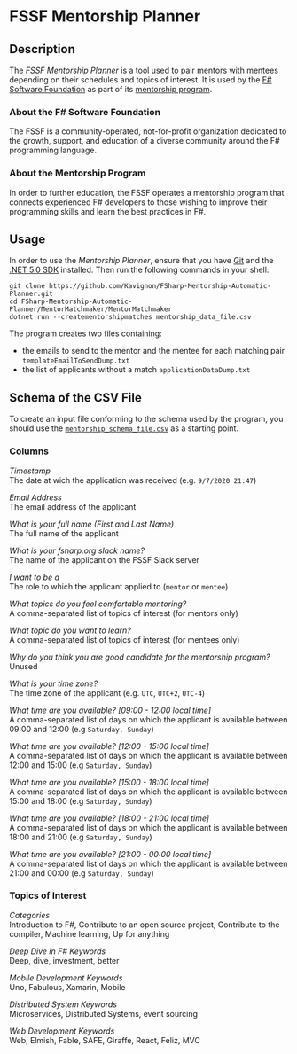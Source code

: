 # FSSF Mentorship Planner


## Description
The *FSSF Mentorship Planner* is a tool used to pair mentors with
mentees depending on their schedules and topics of interest. It is used
by the [F# Software Foundation] as part of its [mentorship program].

### About the F# Software Foundation
The FSSF is a community-operated, not-for-profit organization dedicated
to the growth, support, and education of a diverse community around the
F# programming language.

### About the Mentorship Program
In order to further education, the FSSF operates a mentorship program
that connects experienced F# developers to those wishing to improve
their programming skills and learn the best practices in F#.


## Usage
In order to use the *Mentorship Planner*, ensure that you have [Git] and
the [.NET 5.0 SDK] installed. Then run the following commands in your
shell:

```
git clone https://github.com/Kavignon/FSharp-Mentorship-Automatic-Planner.git
cd FSharp-Mentorship-Automatic-Planner/MentorMatchmaker/MentorMatchmaker
dotnet run --creatementorshipmatches mentorship_data_file.csv
```

The program creates two files containing:
* the emails to send to the mentor and the mentee for each matching pair
  `templateEmailToSendDump.txt`
* the list of applicants without a match
  `applicationDataDump.txt`


## Schema of the CSV File
To create an input file conforming to the schema used by the program,
you should use the [`mentorship_schema_file.csv`] as a starting point.

### Columns
*Timestamp*<br>
The date at wich the application was received (e.g. `9/7/2020 21:47`)

*Email Address*<br>
The email address of the applicant

*What is your full name (First and Last Name)*<br>
The full name of the applicant

*What is your fsharp.org slack name?*<br>
The name of the applicant on the FSSF Slack server

*I want to be a*<br>
The role to which the applicant applied to (`mentor` or `mentee`)

*What topics do you feel comfortable mentoring?*<br>
A comma-separated list of topics of interest (for mentors only)

*What topic do you want to learn?*<br>
A comma-separated list of topics of interest (for mentees only)

*Why do you think you are good candidate for the mentorship program?*<br>
Unused

*What is your time zone?*<br>
The time zone of the applicant (e.g. `UTC`, `UTC+2`, `UTC-4`)

*What time are you available? [09:00 - 12:00 local time]*<br>
A comma-separated list of days on which the applicant is available
between 09:00 and 12:00 (e.g `Saturday, Sunday`)

*What time are you available? [12:00 - 15:00 local time]*<br>
A comma-separated list of days on which the applicant is available
between 12:00 and 15:00 (e.g `Saturday, Sunday`)

*What time are you available? [15:00 - 18:00 local time]*<br>
A comma-separated list of days on which the applicant is available
between 15:00 and 18:00 (e.g `Saturday, Sunday`)

*What time are you available? [18:00 - 21:00 local time]*<br>
A comma-separated list of days on which the applicant is available
between 18:00 and 21:00 (e.g `Saturday, Sunday`)

*What time are you available? [21:00 - 00:00 local time]*<br>
A comma-separated list of days on which the applicant is available
between 21:00 and 00:00 (e.g `Saturday, Sunday`)

### Topics of Interest
*Categories*<br>
Introduction to F#, Contribute to an open source project, Contribute to
the compiler, Machine learning, Up for anything

*Deep Dive in F# Keywords*<br>
Deep, dive, investment, better

*Mobile Development Keywords*<br>
Uno, Fabulous, Xamarin, Mobile

*Distributed System Keywords*<br>
Microservices, Distributed Systems, event sourcing

*Web Development Keywords*<br>
Web, Elmish, Fable, SAFE, Giraffe, React, Feliz, MVC


[F# Software Foundation]: https://fsharp.org/
[mentorship program]: https://fsharp.org/mentorship/
[Git]: https://www.git-scm.com/
[.NET 5.0 SDK]: https://dotnet.microsoft.com/download
[`mentorship_schema_file.csv`]: MentorMatchmaker/MentorMatchmaker/mentorship_schema_file.csv
